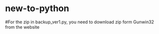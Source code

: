 # new-to-python
#For the zip in backup_ver1.py, you need to download zip form Gunwin32 from the website
